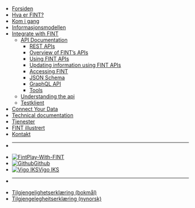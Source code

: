 * [Forsiden](/)
* [Hva er FINT?](home.md)
* [Kom i gang](getting-started/index.md)
* [Informasjonsmodellen](model/index.md)
* [Integrate with FINT](consumer/index.md)
  * [API Documentation](consumer/api/index.md)
    * [REST APIs](consumer/api/rest.md)
    * [Overview of FINT’s APIs](consumer/api/overview.md)
    * [Using FINT APIs](consumer/api/guidelines.md)
    * [Updating information using FINT APIs](consumer/api/updating.md)
    * [Accessing FINT](consumer/api/accessing.md)
    * [JSON Schema](consumer/api/schema.md)
    * [GraphQL API](consumer/api/graphql.md)
    * [Tools](consumer/api/tools.md)
  * [Understanding the api](consumer/api.md)
  * [Testklient](consumer/testklient.md)
* [Connect Your Data](provider/index.md)
* [Technical documentation](technical/index.md)
* [Tjenester](service.md)
* [FINT illustrert](cartoon.md)
* [Kontakt](contact.md)

- ****
* [![Fint](https://www.fintlabs.no/_media/favicon.ico ':size=16')Play-With-FINT](https://play-with-fint.felleskomponent.no)
* [![Github](https://www.fintlabs.no/_media/github.svg ':size=16')Github](https://github.com/fintlabs)
* [![Vigo IKS](https://www.vigoiks.no/wp-content/uploads/2022/08/vigo_favicon.svg ':size=16')Vigo IKS](https://www.vigoiks.no)
- ****
* [Tilgjengelighetserklæring (bokmål)](https://uustatus.no/nb/erklaringer/publisert/feb37615-5cc6-4219-91c2-526ff16a39fe)
* [Tilgjengelegheitserklæring (nynorsk)](https://uustatus.no/nn/erklaringer/publisert/feb37615-5cc6-4219-91c2-526ff16a39fe)